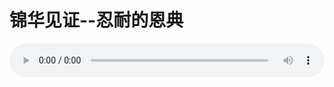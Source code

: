 # 锦华见证--忍耐的恩典

<audio style="width: 100%;" preload="false" controls controlslist="nodownload"><source src="//cdn.simai.ml/audio/mp3/old/12369.mp3" type="audio/mpeg">Your browser does not support the audio element.</audio>



